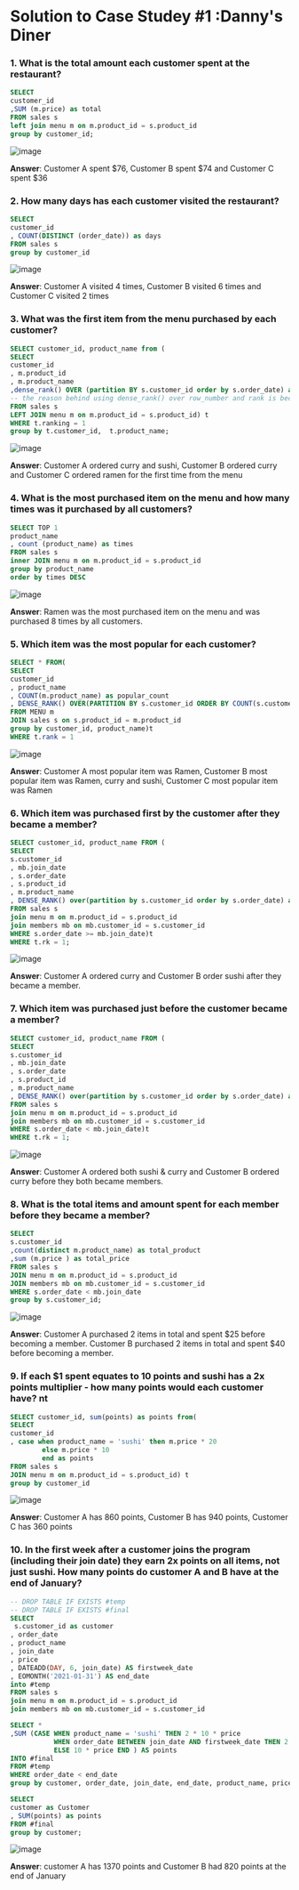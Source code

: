 
# Solution to Case Studey #1 :Danny's Diner 

### 1. What is the total amount each customer spent at the restaurant?

```sql 
SELECT 
customer_id
,SUM (m.price) as total
FROM sales s
left join menu m on m.product_id = s.product_id
group by customer_id;
```
![image](https://user-images.githubusercontent.com/80718915/152450993-b9d66580-32f6-4c57-823a-2b9fe9a1aacf.png)

**Answer**: Customer A spent $76, Customer B spent $74 and Customer C spent $36

### 2. How many days has each customer visited the restaurant?

```sql 
SELECT 
customer_id
, COUNT(DISTINCT (order_date)) as days
FROM sales s 
group by customer_id
```
![image](https://user-images.githubusercontent.com/80718915/152452864-9dc0f3e8-0568-4a04-8980-8fb92a4f2cc1.png)

**Answer**: Customer A visited 4 times, Customer B visited 6 times and Customer C visited 2 times


### 3. What was the first item from the menu purchased by each customer?

```sql
SELECT customer_id, product_name from (
SELECT 
customer_id
, m.product_id
, m.product_name
,dense_rank() OVER (partition BY s.customer_id order by s.order_date) as ranking 
-- the reason behind using dense_rank() over row_number and rank is because dense_rank assigns does not skip for similar values and it assigns the rank number to each row in a partition, in this case order.date
FROM sales s
LEFT JOIN menu m on m.product_id = s.product_id) t
WHERE t.ranking = 1
group by t.customer_id,  t.product_name;
```
![image](https://user-images.githubusercontent.com/80718915/152452924-98963e30-159c-4770-b6ee-512ea79c7d88.png)

**Answer**: Customer A ordered curry and sushi, Customer B ordered curry and Customer C ordered ramen for the first time from the menu


### 4. What is the most purchased item on the menu and how many times was it purchased by all customers?

```sql
SELECT TOP 1
product_name
, count (product_name) as times
FROM sales s
inner JOIN menu m on m.product_id = s.product_id
group by product_name
order by times DESC
```
![image](https://user-images.githubusercontent.com/80718915/152453052-116b6bb1-3db6-4e30-83e5-c8ddc83817cd.png)

**Answer**: Ramen was the most purchased item on the menu and was purchased 8 times by all customers.

### 5. Which item was the most popular for each customer?

```sql
SELECT * FROM(
SELECT 
customer_id
, product_name
, COUNT(m.product_name) as popular_count
, DENSE_RANK() OVER(PARTITION BY s.customer_id ORDER BY COUNT(s.customer_id) DESC) AS rank
FROM MENU m
JOIN sales s on s.product_id = m.product_id
group by customer_id, product_name)t
WHERE t.rank = 1
```
![image](https://user-images.githubusercontent.com/80718915/152453286-ff413e83-f241-4766-95d1-eb5fec59068a.png)

**Answer**: Customer A most popular item was Ramen, Customer B most popular item was Ramen, curry and sushi, Customer C most popular item was Ramen

### 6. Which item was purchased first by the customer after they became a member?

```sql
SELECT customer_id, product_name FROM (
SELECT 
s.customer_id
, mb.join_date
, s.order_date
, s.product_id
, m.product_name
, DENSE_RANK() over(partition by s.customer_id order by s.order_date) as rk
FROM sales s
join menu m on m.product_id = s.product_id
join members mb on mb.customer_id = s.customer_id
WHERE s.order_date >= mb.join_date)t 
WHERE t.rk = 1;
```
![image](https://user-images.githubusercontent.com/80718915/152454185-31ee5639-beea-432f-adce-cccdd1101a00.png)

**Answer**: Customer A ordered curry and Customer B order sushi after they became a member. 

### 7. Which item was purchased just before the customer became a member?

```sql
SELECT customer_id, product_name FROM (
SELECT 
s.customer_id
, mb.join_date
, s.order_date
, s.product_id
, m.product_name
, DENSE_RANK() over(partition by s.customer_id order by s.order_date) as rk
FROM sales s
join menu m on m.product_id = s.product_id
join members mb on mb.customer_id = s.customer_id
WHERE s.order_date < mb.join_date)t
WHERE t.rk = 1;
```
![image](https://user-images.githubusercontent.com/80718915/152453707-e9e5f370-e4de-466a-92de-b078d0b8cba2.png)

**Answer**: Customer A ordered both sushi & curry and Customer B ordered curry before they both became members. 

### 8. What is the total items and amount spent for each member before they became a member?

```sql
SELECT 
s.customer_id
,count(distinct m.product_name) as total_product
,sum (m.price ) as total_price
FROM sales s
JOIN menu m on m.product_id = s.product_id
JOIN members mb on mb.customer_id = s.customer_id
WHERE s.order_date < mb.join_date
group by s.customer_id;
```
![image](https://user-images.githubusercontent.com/80718915/152453804-07d94335-421e-4e96-9156-aa128e88487b.png)

**Answer**: Customer A purchased 2 items in total and spent $25 before becoming a member. Customer B purchased 2 items in total and spent $40 before becoming a member. 

### 9.  If each $1 spent equates to 10 points and sushi has a 2x points multiplier - how many points would each customer have? nt
```sql
SELECT customer_id, sum(points) as points from(
SELECT 
customer_id
, case when product_name = 'sushi' then m.price * 20
		else m.price * 10 
		end as points 
FROM sales s
JOIN menu m on m.product_id = s.product_id) t 
group by customer_id
```
![image](https://user-images.githubusercontent.com/80718915/152453870-aaf21e5d-53ab-449e-91e7-f473555189d1.png)

**Answer**: Customer A has 860 points, Customer B has 940 points, Customer C has 360 points


### 10. In the first week after a customer joins the program (including their join date) they earn 2x points on all items, not just sushi. How many points do customer A and B have at the end of January?

```sql
-- DROP TABLE IF EXISTS #temp
-- DROP TABLE IF EXISTS #final
SELECT 
 s.customer_id as customer 
, order_date
, product_name
, join_date
, price
, DATEADD(DAY, 6, join_date) AS firstweek_date
, EOMONTH('2021-01-31') AS end_date
into #temp
FROM sales s
join menu m on m.product_id = s.product_id
join members mb on mb.customer_id = s.customer_id

SELECT * 
,SUM (CASE WHEN product_name = 'sushi' THEN 2 * 10 * price 
           WHEN order_date BETWEEN join_date AND firstweek_date THEN 2 * 10 * price
		   ELSE 10 * price END ) AS points
INTO #final
FROM #temp
WHERE order_date < end_date
group by customer, order_date, join_date, end_date, product_name, price, firstweek_date

SELECT 
customer as Customer
, SUM(points) as points
FROM #final
group by customer;
```
![image](https://user-images.githubusercontent.com/80718915/152454026-780b4706-f2a5-4078-9591-845d8de70de9.png)

**Answer**: customer A has 1370 points and Customer B had 820 points at the end of January
